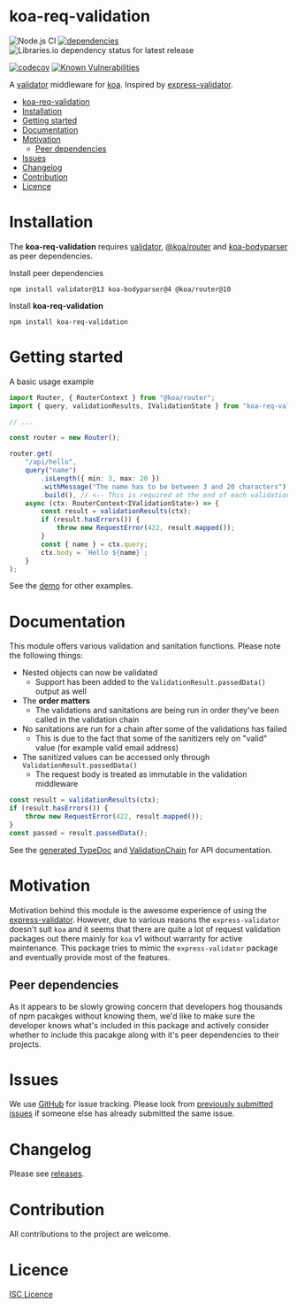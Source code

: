 # koa-req-validation

![Node.js CI](https://github.com/ppeerttu/koa-req-validation/workflows/Node.js%20CI/badge.svg?branch=master)
[![dependencies](https://badge.fury.io/js/koa-req-validation.svg)](https://badge.fury.io/js/koa-req-validation)
![Libraries.io dependency status for latest release](https://img.shields.io/librariesio/release/npm/koa-req-validation)
<!--
[![dependencies Status](https://david-dm.org/ppeerttu/koa-req-validation/status.svg)](https://david-dm.org/ppeerttu/koa-req-validation)
[![devDependencies Status](https://david-dm.org/ppeerttu/koa-req-validation/dev-status.svg)](https://david-dm.org/ppeerttu/koa-req-validation?type=dev)
[![peerDependencies Status](https://david-dm.org/ppeerttu/koa-req-validation/peer-status.svg)](https://david-dm.org/ppeerttu/koa-req-validation?type=peer)
-->
[![codecov](https://codecov.io/gh/ppeerttu/koa-req-validation/branch/master/graph/badge.svg?token=IuGu3GKizF)](https://codecov.io/gh/ppeerttu/koa-req-validation)
[![Known Vulnerabilities](https://snyk.io/test/github/ppeerttu/koa-req-validation/badge.svg)](https://snyk.io/test/github/ppeerttu/koa-req-validation)

A [validator][validator-site] middleware for [koa][koa-site]. Inspired by [express-validator][express-validator-site].

- [koa-req-validation](#koa-req-validation)
- [Installation](#installation)
- [Getting started](#getting-started)
- [Documentation](#documentation)
- [Motivation](#motivation)
  - [Peer dependencies](#peer-dependencies)
- [Issues](#issues)
- [Changelog](#changelog)
- [Contribution](#contribution)
- [Licence](#licence)

# Installation

The **koa-req-validation** requires [validator][validator-site], [@koa/router][koa-router-site] and [koa-bodyparser][koa-bodyparser-site] as peer dependencies.

Install peer dependencies

```
npm install validator@13 koa-bodyparser@4 @koa/router@10
```

Install **koa-req-validation**

```
npm install koa-req-validation
```

# Getting started

A basic usage example

```typescript
import Router, { RouterContext } from "@koa/router";
import { query, validationResults, IValidationState } from "koa-req-validation";

// ...

const router = new Router();

router.get(
    "/api/hello",
    query("name")
        .isLength({ min: 3, max: 20 })
        .withMessage("The name has to be between 3 and 20 characters")
        .build(), // <-- This is required at the end of each validation
    async (ctx: RouterContext<IValidationState>) => {
        const result = validationResults(ctx);
        if (result.hasErrors()) {
            throw new RequestError(422, result.mapped());
        }
        const { name } = ctx.query;
        ctx.body = `Hello ${name}`;
    }
);
```

See the [demo][demo-link] for other examples.

# Documentation

This module offers various validation and sanitation functions. Please note the following things:

-   Nested objects can now be validated
    -   Support has been added to the `ValidationResult.passedData()` output as well
-   The **order matters**
    -   The validations and sanitations are being run in order they've been called in the validation chain
-   No sanitations are run for a chain after some of the validations has failed
    -   This is due to the fact that some of the sanitizers rely on "valid" value (for example valid email address)
-   The sanitized values can be accessed only through `ValidationResult.passedData()`
    -   The request body is treated as immutable in the validation middleware

```typescript
const result = validationResults(ctx);
if (result.hasErrors()) {
    throw new RequestError(422, result.mapped());
}
const passed = result.passedData();
```

See the [generated TypeDoc][typedocs] and [ValidationChain][validation-chain] for API documentation.

# Motivation

Motivation behind this module is the awesome experience of using the [express-validator][express-validator-site]. However, due to various reasons the `express-validator` doesn't suit `koa` and it seems that there are quite a lot of request validation packages out there mainly for `koa` v1 without warranty for active maintenance. This package tries to mimic the `express-validator` package and eventually provide most of the features.

## Peer dependencies

As it appears to be slowly growing concern that developers hog thousands of npm pacakges without knowing them, we'd like to make sure the developer knows what's included in this package and actively consider whether to include this pacakge along with it's peer dependencies to their projects.

# Issues

We use [GitHub][issue-site] for issue tracking. Please look from [previously submitted issues][issue-all-filter-site] if someone else has already submitted the same issue.

# Changelog

Please see [releases][releases-site].

# Contribution

All contributions to the project are welcome.

# Licence

[ISC Licence][licence-link]

[demo-link]: https://github.com/ppeerttu/koa-req-validation/blob/master/demo/index.ts
[licence-link]: https://github.com/ppeerttu/koa-req-validation/blob/master/LICENCE
[typedocs]: https://ppeerttu.github.io/koa-req-validation/
[validation-chain]: https://ppeerttu.github.io/koa-req-validation/classes/_lib_validationchain_.validationchain.html
[issue-site]: https://github.com/ppeerttu/koa-req-validation/issues
[issue-all-filter-site]: https://github.com/ppeerttu/koa-req-validation/issues?utf8=%E2%9C%93&q=is%3Aissue
[releases-site]: https://github.com/ppeerttu/koa-req-validation/releases
[koa-site]: https://koajs.com/
[koa-router-site]: https://github.com/koajs/router
[koa-bodyparser-site]: https://github.com/koajs/bodyparser
[validator-site]: https://github.com/chriso/validator.js
[express-validator-site]: https://github.com/express-validator/express-validator
